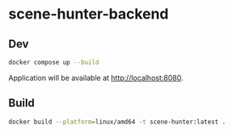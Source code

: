 # scene-hunter-backend

## Dev

```sh
docker compose up --build
```

Application will be available at <http://localhost:8080>.

## Build

```sh
docker build --platform=linux/amd64 -t scene-hunter:latest .
```
